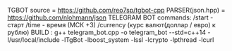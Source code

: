 TGBOT source = https://github.com/reo7sp/tgbot-cpp
PARSER(json.hpp) = https://github.com/nlohmann/json
TELEGRAM BOT
    commands:
        /start - старт
        /time - время (МСК +3)
        /currency (курс валют(доллар / евро) к рублю)
BUILD : g++ telegram_bot.cpp -o telegram_bot --std=c++14 -I/usr/local/include -lTgBot -lboost_system -lssl -lcrypto -lpthread -lcurl